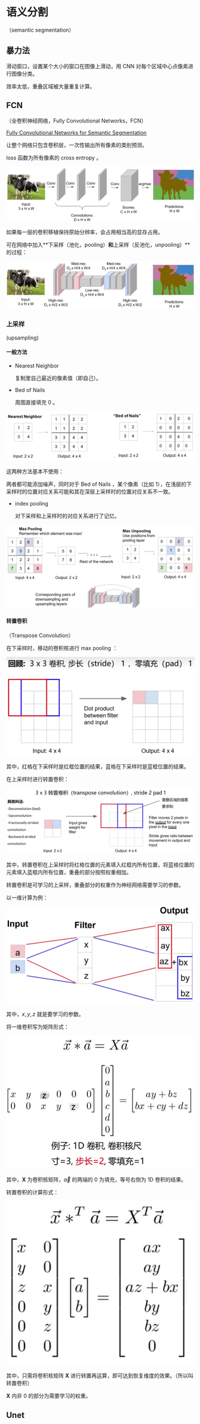 # 语义分割

（semantic segmentation）

## 暴力法

滑动窗口，设置某个大小的窗口在图像上滑动，用 CNN 对每个区域中心点像素进行图像分类。

效率太低，重叠区域被大量重复计算。

## FCN

（全卷积神经网络，Fully Convolutional Networks，FCN）

[Fully Convolutional Networks for Semantic Segmentation](https://openaccess.thecvf.com/content_cvpr_2015/papers/Long_Fully_Convolutional_Networks_2015_CVPR_paper.pdf)

让整个网络只包含卷积层，一次性输出所有像素的类别预测。

loss 函数为所有像素的 cross entropy 。

![image-20230303203709712](images/语义分割/image-20230303203709712.png)

如果每一层的卷积移植保持原始分辨率，会占用相当高的显存占用。

可在网络中加入**下采样（池化，pooling）**和**上采样（反池化，unpooling）**的过程：

![image-20230303204416916](images/语义分割/image-20230303204416916.png)

### 上采样

(upsampling)

#### 一般方法

- Nearest Neighbor

	复制里自己最近的像素值（即自己）。

- Bed of Nails

	周围直接填充 0 。

![image-20230303205048634](images/语义分割/image-20230303205048634.png)

这两种方法基本不使用：

两者都可能添加噪声，同时对于 Bed of Nails ，某个像素（比如 1），在浅层的下采样时的位置对应关系可能和其在深层上采样时的位置对应关系不一致。

- index pooling

	对下采样和上采样时的对应关系进行了记忆。

![image-20230305105025756](images/语义分割/image-20230305105025756.png)

#### 转置卷积

（Transpose Convolution）

在下采样时，移动的卷积核进行 max pooling ：

![image-20230305105934085](images/语义分割/image-20230305105934085.png)

其中，红格在下采样时是红框位置的结果，蓝格在下采样时是蓝框位置的结果。

在上采样时进行转置卷积：

![image-20230305105435269](images/语义分割/image-20230305105435269.png)

其中，转置卷积在上采样时将红格位置的元素填入红框内所有位置，将蓝格位置的元素填入蓝框内所有位置，重叠的部分按照权重相加。

转置卷积是可学习的上采样，重叠部分的权重作为神经网络需要学习的参数。

以一维计算为例：

![image-20230305110907422](images/语义分割/image-20230305110907422.png)

其中，$x,y,z$ 就是要学习的参数。

将一维卷积写为矩阵形式：

![image-20230305111802188](images/语义分割/image-20230305111802188.png)

其中，$\boldsymbol X$ 为卷积核矩阵，$\vec a$ 的两端的 $0$ 为填充，等号右侧为 1D 卷积的结果。

转置卷积的计算形式：

![image-20230305112127655](images/语义分割/image-20230305112127655.png)

其中，只需将卷积核矩阵 $\boldsymbol X$ 进行转置再运算，即可达到恢复维度的效果。（所以叫转置卷积）

$\boldsymbol X$ 内非 $0$ 的部分为需要学习的权重。

## Unet

